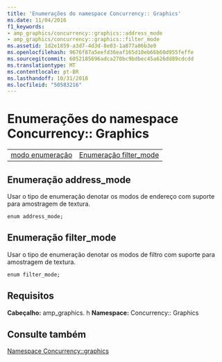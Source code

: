 ```yaml
---
title: 'Enumerações do namespace Concurrency:: Graphics'
ms.date: 11/04/2016
f1_keywords:
- amp_graphics/concurrency::graphics::address_mode
- amp_graphics/concurrency::graphics::filter_mode
ms.assetid: 1d2e1859-a3d7-4d3d-8e03-1a877a86b3e0
ms.openlocfilehash: 9676f87a5eefd36eaf165d10eb66b60d955feffe
ms.sourcegitcommit: 6052185696adca270bc9bdbec45a626dd89cdcdd
ms.translationtype: MT
ms.contentlocale: pt-BR
ms.lasthandoff: 10/31/2018
ms.locfileid: "50583216"
---
```

# <a name="concurrencygraphics-namespace-enums"></a>Enumerações do namespace Concurrency:: Graphics

|||
|-|-|
|[modo enumeração](#address_mode)|[Enumeração filter_mode](#filter_mode)|

##  <a name="address_mode"></a>  Enumeração address_mode

Usar o tipo de enumeração denotar os modos de endereço com suporte para amostragem de textura.

```
enum address_mode;
```

##  <a name="filter_mode"></a>  Enumeração filter_mode

Usar o tipo de enumeração denotar os modos de filtro com suporte para amostragem de textura.

```
enum filter_mode;
```

## <a name="requirements"></a>Requisitos

**Cabeçalho:** amp_graphics. h **Namespace:** Concurrency:: Graphics

## <a name="see-also"></a>Consulte também

[Namespace Concurrency::graphics](concurrency-graphics-namespace.md)
